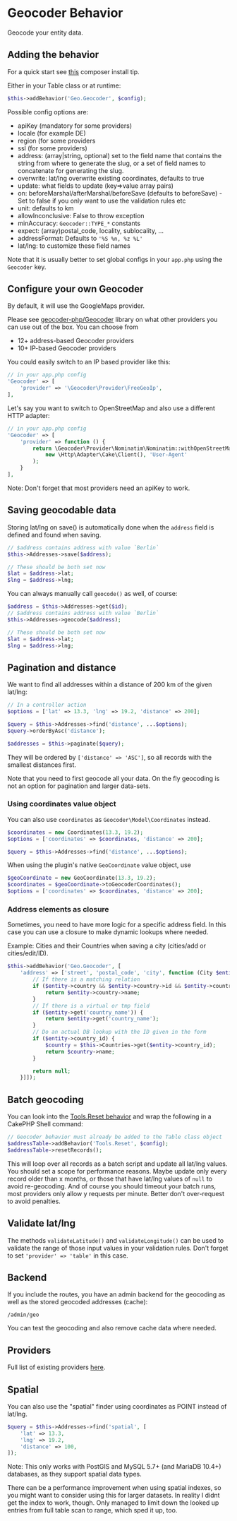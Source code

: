 # Geocoder Behavior
Geocode your entity data.

## Adding the behavior

For a quick start see [this](https://github.com/dereuromark/cakephp-geo/blob/master/docs/Install.md#optional-packages) composer install tip.

Either in your Table class or at runtime:
```php
$this->addBehavior('Geo.Geocoder', $config);
```

Possible config options are:
- apiKey (mandatory for some providers)
- locale (for example DE)
- region (for some providers
- ssl (for some providers)
- address: (array|string, optional) set to the field name that contains the string from where
  to generate the slug, or a set of field names to concatenate for generating the slug.
- overwrite: lat/lng overwrite existing coordinates, defaults to true
- update: what fields to update (key=>value array pairs)
- on: beforeMarshal/afterMarshal/beforeSave (defaults to beforeSave) - Set to false if you only want to use the validation rules etc
- unit: defaults to km
- allowInconclusive: False to throw exception
- minAccuracy: `Geocoder::TYPE_*` constants
- expect: (array)postal_code, locality, sublocality, ...
- addressFormat: Defaults to `'%S %n, %z %L'`
- lat/lng: to customize these field names

Note that it is usually better to set global configs in your `app.php` using the `Geocoder` key.

## Configure your own Geocoder
By default, it will use the GoogleMaps provider.

Please see [geocoder-php/Geocoder](https://github.com/geocoder-php/Geocoder) library on what other providers you can use out of the box.
You can choose from
- 12+ address-based Geocoder providers
- 10+ IP-based Geocoder providers

You could easily switch to an IP based provider like this:
```php
// in your app.php config
'Geocoder' => [
    'provider' => '\Geocoder\Provider\FreeGeoIp',
],
```

Let's say you want to switch to OpenStreetMap and also use a different HTTP adapter:
```php
// in your app.php config
'Geocoder' => [
    'provider' => function () {
        return \Geocoder\Provider\Nominatim\Nominatim::withOpenStreetMapServer(
            new \Http\Adapter\Cake\Client(), 'User-Agent'
        );
    }
],
```

Note: Don't forget that most providers need an apiKey to work.

## Saving geocodable data

Storing lat/lng on save() is automatically done when the `address` field is defined and found when saving.
```php
// $address contains address with value `Berlin`
$this->Addresses->save($address);

// These should be both set now
$lat = $address->lat;
$lng = $address->lng;
```

You can always manually call `geocode()` as well, of course:
```php
$address = $this->Addresses->get($id);
// $address contains address with value `Berlin`
$this->Addresses->geocode($address);

// These should be both set now
$lat = $address->lat;
$lng = $address->lng;
```

## Pagination and distance

We want to find all addresses within a distance of 200 km of the given lat/lng:
```php
// In a controller action
$options = ['lat' => 13.3, 'lng' => 19.2, 'distance' => 200];

$query = $this->Addresses->find('distance', ...$options);
$query->orderByAsc('distance');

$addresses = $this->paginate($query);
```
They will be ordered by `['distance' => 'ASC']`, so all records with the smallest distances first.

Note that you need to first geocode all your data. On the fly geocoding is not an option for pagination and larger data-sets.

### Using coordinates value object
You can also use `coordinates` as `Geocoder\Model\Coordinates` instead.
```php
$coordinates = new Coordinates(13.3, 19.2);
$options = ['coordinates' => $coordinates, 'distance' => 200];

$query = $this->Addresses->find('distance', ...$options);
```
When using the plugin's native `GeoCoordinate` value object, use
```php
$geoCoordinate = new GeoCoordinate(13.3, 19.2);
$coordinates = $geoCoordinate->toGeocoderCoordinates();
$options = ['coordinates' => $coordinates, 'distance' => 200];
```

### Address elements as closure
Sometimes, you need to have more logic for a specific address field.
In this case you can use a closure to make dynamic lookups where needed.

Example: Cities and their Countries when saving a city (cities/add or cities/edit/ID).

```php
$this->addBehavior('Geo.Geocoder', [
    'address' => ['street', 'postal_code', 'city', function (City $entity) {
        // If there is a matching relation
        if ($entity->country && $entity->country->id && $entity->country_id) {
            return $entity->country->name;
        }
        // If there is a virtual or tmp field
        if ($entity->get('country_name')) {
            return $entity->get('country_name');
        }
        // Do an actual DB lookup with the ID given in the form
        if ($entity->country_id) {
            $country = $this->Countries->get($entity->country_id);
            return $country->name;
        }

        return null;
    }]]);
```

## Batch geocoding

You can look into the [Tools.Reset behavior](https://github.com/dereuromark/cakephp-tools/blob/master/src/Model/Behavior/ResetBehavior.php) and wrap the following in a CakePHP Shell command:
```php
// Geocoder behavior must already be added to the Table class object
$addressTable->addBehavior('Tools.Reset', $config);
$addressTable->resetRecords();
```
This will loop over all records as a batch script and update all lat/lng values.
You should set a scope for performance reasons. Maybe update only every record older than x months, or those that have lat/lng values of `null` to avoid
re-geocoding. And of course you should timeout your batch runs, most providers only allow y requests per minute. Better don't over-request to avoid penalties.

## Validate lat/lng

The methods `validateLatitude()` and `validateLongitude()` can be used to validate the range of those input values in your validation rules.
Don't forget to set `'provider' => 'table'` in this case.

## Backend
If you include the routes, you have an admin backend for the geocoding as well as the stored geocoded addresses (cache):

    /admin/geo

You can test the geocoding and also remove cache data where needed.

## Providers
Full list of existing providers [here](https://github.com/geocoder-php/Geocoder#providers).

## Spatial
You can also use the "spatial" finder using coordinates as POINT instead of lat/lng.
```php
$query = $this->Addresses->find('spatial', [
    'lat' => 13.3,
    'lng' => 19.2,
    'distance' => 100,
]);
```
Note: This only works with PostGIS and MySQL 5.7+ (and MariaDB 10.4+) databases, as they support spatial data types.

There can be a performance improvement when using spatial indexes, so you might want to consider using this for larger datasets.
In reality I didnt get the index to work, though. Only managed to limit down the looked up entries from full table scan to range, which
sped it up, too.
